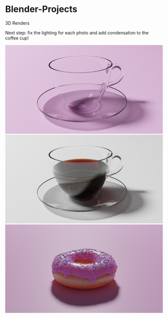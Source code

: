 # Blender-Projects
3D Renders 



<p>Next step: fix the lighting for each photo and add condensation to the coffee cup!</p>

<img src="Donut and Coffee/coffee_cup.png">

<img src="Donut and Coffee/Coffee Cup with Coffee.png">

<img src="Donut and Coffee/Donut .png">

